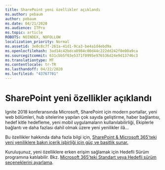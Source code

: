 ```yaml
---
title: SharePoint yeni özellikler açıklandı
ms.author: pebaum
author: pebaum
ms.date: 04/21/2020
ms.audience: ITPro
ms.topic: article
ROBOTS: NOINDEX, NOFOLLOW
localization_priority: Normal
ms.assetid: 3e0c8c7f-261a-41d1-9ca3-be4a1d4ebd9a
ms.openlocfilehash: 3ad14c42bdca8984c00d44c222dd242f0e00a9ca
ms.sourcegitcommit: 631cbb5f03e5371f0995e976536d24e9d13746c3
ms.translationtype: MT
ms.contentlocale: tr-TR
ms.lasthandoff: 04/22/2020
ms.locfileid: "43767701"
---
```

# <a name="sharepoint-new-features-announced"></a>SharePoint yeni özellikler açıklandı

Ignite 2018 konferansında Microsoft, SharePoint için modern portallar, yeni web bölümleri, hub sitelerine yapılan çok sayıda geliştirme, haber bağlantısı, hedef kitle hedefleme, yeni mobil uygulamaların kullanılabilirliği, Ekiplerle bağlantı ve daha fazlası dahil olmak üzere yeni yenilikler ilâ...
  
Bu özellikler hakkında daha fazla bilgi için, [SharePoint &amp; Microsoft 365'teki yeni yeniliklere bakın içerik işbirliği için güç ve basitlik sunar.](https://go.microsoft.com/fwlink/?linkid=2026502)
  
Kuruluşunuz, yeni özelliklere erken erişim sağlamak için Hedefli Sürüm programına katılabilir. Bkz. [Microsoft 365'teki Standart veya Hedefli sürüm seçeneklerini ayarlama](https://docs.microsoft.com/office365/admin/manage/release-options-in-office-365).
